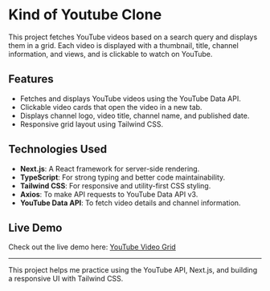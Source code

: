 
# Kind of Youtube Clone

This project fetches YouTube videos based on a search query and displays them in a grid. Each video is displayed with a thumbnail, title, channel information, and views, and is clickable to watch on YouTube.

## Features

-   Fetches and displays YouTube videos using the YouTube Data API.
-   Clickable video cards that open the video in a new tab.
-   Displays channel logo, video title, channel name, and published date.
-   Responsive grid layout using Tailwind CSS.

## Technologies Used

-   **Next.js**: A React framework for server-side rendering.
-   **TypeScript**: For strong typing and better code maintainability.
-   **Tailwind CSS**: For responsive and utility-first CSS styling.
-   **Axios**: To make API requests to YouTube Data API v3.
-   **YouTube Data API**: To fetch video details and channel information.

## Live Demo

Check out the live demo here: [YouTube Video Grid](https://kinda-youtube-clone.vercel.app/)

----------

This project helps me practice using the YouTube API, Next.js, and building a responsive UI with Tailwind CSS.